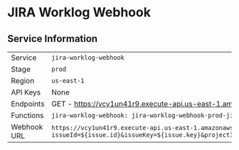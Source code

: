 # JIRA Worklog Webhook

## Service Information

|             |                        |
| ----------- | ---------------------- |
| Service     | `jira-worklog-webhook` |
| Stage       | `prod`                 |
| Region      | `us-east-1`            |
| API Keys    | None                   |
| Endpoints   | GET - <https://vcy1un41r9.execute-api.us-east-1.amazonaws.com/prod/>   |
| Functions   | `jira-worklog-webhook: jira-worklog-webhook-prod-jira-worklog-webhook` |
| Webhook URL | `https://vcy1un41r9.execute-api.us-east-1.amazonaws.com/prod/?issueId=${issue.id}&issueKey=${issue.key}&projectId=${project.id}&projectKey=${project.key}&worklogId=${worklog.id}` |
